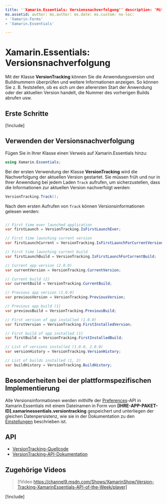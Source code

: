 ```yaml
---
title: ''Xamarin.Essentials: Versionsnachverfolgung'' description: 'Mit der „VersionTracking“-Klasse in Xamarin.Essentials können Sie die Anwendungsversion und Buildnummern überprüfen und weitere Informationen anzeigen. So können Sie beispielsweise feststellen, ob es sich um den erstmaligen Start der Anwendung oder der aktuellen Version handelt, die Nummer des vorherigen Builds abrufen usw.'
ms.assetid: author: ms.author: ms.date: ms.custom: no-loc:
- 'Xamarin.Forms'
- 'Xamarin.Essentials'

---
```


# <a name="xamarinessentials-version-tracking"></a>Xamarin.Essentials: Versionsnachverfolgung

Mit der Klasse **VersionTracking** können Sie die Anwendungsversion und Buildnummern überprüfen und weitere Informationen anzeigen. So können Sie z. B. feststellen, ob es sich um den allerersten Start der Anwendung oder der aktuellen Version handelt, die Nummer des vorherigen Builds abrufen usw.

## <a name="get-started"></a>Erste Schritte

[!include[](~/essentials/includes/get-started.md)]

## <a name="using-version-tracking"></a>Verwenden der Versionsnachverfolgung

Fügen Sie in Ihrer Klasse einen Verweis auf Xamarin.Essentials hinzu:

```csharp
using Xamarin.Essentials;
```

Bei der ersten Verwendung der Klasse **VersionTracking** wird die Nachverfolgung der aktuellen Version gestartet. Sie müssen früh und nur in Ihrer Anwendung bei jedem Laden `Track` aufrufen, um sicherzustellen, dass die Informationen zur aktuellen Version nachverfolgt werden:

```csharp
VersionTracking.Track();
```

Nach dem ersten Aufrufen von `Track` können Versionsinformationen gelesen werden:

```csharp

// First time ever launched application
var firstLaunch = VersionTracking.IsFirstLaunchEver;

// First time launching current version
var firstLaunchCurrent = VersionTracking.IsFirstLaunchForCurrentVersion;

// First time launching current build
var firstLaunchBuild = VersionTracking.IsFirstLaunchForCurrentBuild;

// Current app version (2.0.0)
var currentVersion = VersionTracking.CurrentVersion;

// Current build (2)
var currentBuild = VersionTracking.CurrentBuild;

// Previous app version (1.0.0)
var previousVersion = VersionTracking.PreviousVersion;

// Previous app build (1)
var previousBuild = VersionTracking.PreviousBuild;

// First version of app installed (1.0.0)
var firstVersion = VersionTracking.FirstInstalledVersion;

// First build of app installed (1)
var firstBuild = VersionTracking.FirstInstalledBuild;

// List of versions installed (1.0.0, 2.0.0)
var versionHistory = VersionTracking.VersionHistory;

// List of builds installed (1, 2)
var buildHistory = VersionTracking.BuildHistory;
```

## <a name="platform-implementation-specifics"></a>Besonderheiten bei der plattformspezifischen Implementierung

Alle Versionsinformationen werden mithilfe der [Preferences](preferences.md)-API in Xamarin.Essentials mit einem Dateinamen in Form von **[IHRE-APP-PAKET-ID].xamarinessentials.versiontracking** gespeichert und unterliegen der gleichen Datenpersistenz, wie sie in der Dokumentation zu den [Einstellungen](preferences.md#persistence) beschrieben ist.

## <a name="api"></a>API

- [VersionTracking-Quellcode](https://github.com/xamarin/Essentials/tree/master/Xamarin.Essentials/VersionTracking)
- [VersionTracking-API-Dokumentation](xref:Xamarin.Essentials.VersionTracking)

## <a name="related-video"></a>Zugehörige Videos

> [!Video https://channel9.msdn.com/Shows/XamarinShow/Version-Tracking-XamarinEssentials-API-of-the-Week/player]

[!include[](~/essentials/includes/xamarin-show-essentials.md)]
